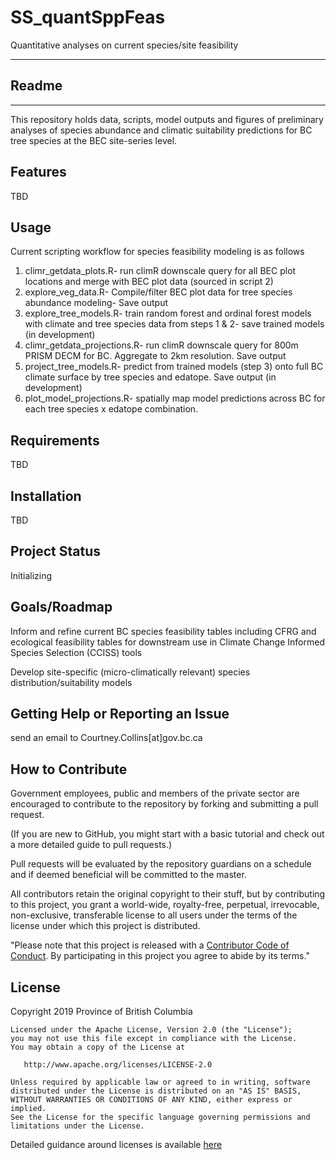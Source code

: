 # SS_quantSppFeas
Quantitative analyses on current species/site feasibility

---
## Readme 
---
This repository holds data, scripts, model outputs and figures of preliminary analyses of species abundance and climatic suitability predictions for BC tree species at the BEC site-series level.

## Features
TBD

## Usage
Current scripting workflow for species feasibility modeling is as follows 
1. climr_getdata_plots.R- run climR downscale query for all BEC plot locations and merge with BEC plot data (sourced in script 2) 
2. explore_veg_data.R- Compile/filter BEC plot data for tree species abundance modeling- Save output 
3. explore_tree_models.R- train random forest and ordinal forest models with climate and tree species data from steps 1 & 2- save trained models (in development)
4. climr_getdata_projections.R- run climR downscale query for 800m PRISM DECM for BC. Aggregate to 2km resolution. Save output 
5. project_tree_models.R- predict from trained models (step 3) onto full BC climate surface by tree species and edatope. Save output (in development)
6. plot_model_projections.R- spatially map model predictions across BC for each tree species x edatope combination. 

## Requirements
TBD

## Installation
TBD

## Project Status
Initializing 

## Goals/Roadmap
Inform and refine current BC species feasibility tables including CFRG and ecological feasibility tables for downstream use in Climate Change Informed Species Selection (CCISS) tools

Develop site-specific (micro-climatically relevant) species distribution/suitability models 

## Getting Help or Reporting an Issue
send an email to Courtney.Collins[at]gov.bc.ca

## How to Contribute
Government employees, public and members of the private sector are encouraged to contribute to the repository by forking and submitting a pull request.

(If you are new to GitHub, you might start with a basic tutorial and check out a more detailed guide to pull requests.)

Pull requests will be evaluated by the repository guardians on a schedule and if deemed beneficial will be committed to the master.

All contributors retain the original copyright to their stuff, but by contributing to this project, you grant a world-wide, royalty-free, perpetual, irrevocable, non-exclusive, transferable license to all users under the terms of the license under which this project is distributed.


"Please note that this project is released with a [Contributor Code of Conduct](CODE_OF_CONDUCT.md). By participating in this project you agree to abide by its terms."

## License

  Copyright 2019 Province of British Columbia

    Licensed under the Apache License, Version 2.0 (the "License");
    you may not use this file except in compliance with the License.
    You may obtain a copy of the License at 

       http://www.apache.org/licenses/LICENSE-2.0

    Unless required by applicable law or agreed to in writing, software
    distributed under the License is distributed on an "AS IS" BASIS,
    WITHOUT WARRANTIES OR CONDITIONS OF ANY KIND, either express or implied.
    See the License for the specific language governing permissions and
    limitations under the License.

Detailed guidance around licenses is available 
[here](LICENSE.md)
